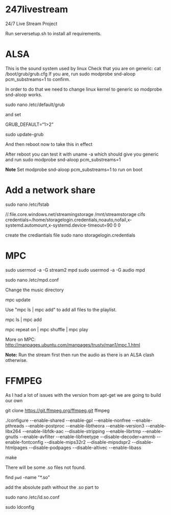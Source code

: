 
# 247livestream
24/7 Live Stream Project


Run serversetup.sh to install all requirements.


# ALSA
This is the sound system used by linux
Check that you are on generic:
cat /boot/grub/grub.cfg
If you are, run 
sudo modprobe snd-aloop pcm_substreams=1
to confirm.

In order to do that we need to change linux kernel to generic so modprobe snd-aloop works.

sudo nano /etc/default/grub 

and set

GRUB_DEFAULT=“1>2”

sudo update-grub

And then reboot now to take this in effect

After reboot you can test it with uname -a which should give you generic and run
sudo modprobe snd-aloop pcm_substreams=1

**Note**
Set modprobe snd-aloop pcm_substreams=1 to run on boot

# Add a network share
sudo nano /etc/fstab

//.file.core.windows.net/streamingstorage              /mnt/streamstorage            cifs credentials=/home/storagelogin.credentials,noauto,nofail,x-systemd.automount,x-systemd.device-timeout=90 0       0

create the crediantials file
sudo nano storagelogin.credentials


# MPC

sudo usermod -a -G stream2 mpd
sudo usermod -a -G audio mpd

sudo nano /etc/mpd.conf

Change the music directory

mpc update

Use "mpc ls | mpc add" to add all files to the playlist.


mpc ls | mpc add

mpc repeat on | mpc shuffle | mpc play

More on MPC:
http://manpages.ubuntu.com/manpages/trusty/man1/mpc.1.html


**Note:**
Run the stream first then run the audio as there is an ALSA clash otherwise.

# FFMPEG

As I had a lot of issues with the version from apt-get we are going to build our own

git clone https://git.ffmpeg.org/ffmpeg.git ffmpeg

./configure --enable-shared --enable-gpl --enable-nonfree --enable-pthreads --enable-postproc --enable-libtheora --enable-version3 --enable-libx264 --enable-libfdk-aac --disable-stripping --enable-librtmp --enable-gnutls --enable-avfilter --enable-libfreetype --disable-decoder=amrnb --enable-fontconfig --disable-mips32r2 --disable-mipsdspr2 --disable-htmlpages --disable-podpages --disable-altivec --enable-libass

make

There will be some .so files not found.

find `pwd` -name "*.so"

add the absolute path without the .so part to

sudo nano /etc/ld.so.conf

sudo ldconfig

